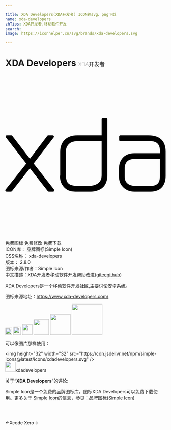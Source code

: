 ```yaml
---

title: XDA Developers(XDA开发者) ICON转svg、png下载
name: xda-developers
zhTips: XDA开发者,移动软件开发
search: 
image: https://iconhelper.cn/svg/brands/xda-developers.svg

---
```


# XDA Developers  <small style="font-size: 60%;font-weight: 100">XDA开发者</small>

<div id="svg" class="svg-wrap">
<svg role="img" xmlns="http://www.w3.org/2000/svg" viewBox="0 0 24 24"><title>XDA Developers icon</title><path d="M14.547 6.502a.193.193 0 00-.131.19v2.396h-3.617c-.783 0-1.421.208-1.887.64-.468.436-.701 1.066-.701 1.852v3.416c-.01.089-.024.184-.024.285 0 .482.142.933.417 1.328.277.4.659.673 1.115.795.254.07.606.096 1.092.096h1.779c.86 0 1.529-.198 1.992-.617.463-.42.687-1.043.688-1.828V6.693a.193.193 0 00-.19-.19h-.475a.193.193 0 00-.058-.001zM.2 9.086a.193.193 0 00-.02.002.193.193 0 00-.095.308l3.049 3.915-3.096 3.878a.193.193 0 00.154.309h.641a.193.193 0 00.154-.07l2.692-3.416 2.68 3.416a.193.193 0 00.154.07h.629a.193.193 0 00.154-.309L4.238 13.3l3-3.903a.193.193 0 00-.154-.308h-.64a.193.193 0 00-.155.07l-2.61 3.428-2.644-3.428a.193.193 0 00-.154-.07H.24a.193.193 0 00-.04-.002zm16.986 0a.193.193 0 00-.019.002.193.193 0 00-.13.19v.486a.193.193 0 00.189.19h4.4c.541 0 .913.125 1.15.357.238.23.37.59.37 1.115v.332h-3.844c-.686 0-1.26.21-1.672.629-.412.418-.617.985-.617 1.672v1.197c0 .569.17 1.07.51 1.459.003.004.008.007.011.012.432.512 1.06.771 1.815.771h2.408c.706 0 1.281-.21 1.672-.64.386-.426.57-1.01.57-1.721V11.52c0-.784-.211-1.41-.664-1.827-.453-.416-1.118-.605-1.957-.605h-4.152a.193.193 0 00-.04-.002zm-6.402.879h3.631v5.066c0 .495-.143.846-.404 1.104-.257.254-.655.433-1.221.498h-.156a.193.193 0 00-.024 0 1 1 0 01-.142.012h-1.672c-.683 0-1.13-.153-1.363-.381-.233-.23-.381-.659-.381-1.34v-3.309c0-.649.234-1.102.713-1.424v.012c.217-.142.556-.238 1.02-.238zm8.483 2.644v.002h3.867v2.645c0 .495-.12.828-.332 1.045-.212.217-.538.344-1.022.344h-2.467a1.27 1.27 0 01-.224-.024c-.43-.075-.732-.238-.926-.463-.194-.225-.297-.525-.297-.937v-1.176c0-.43.108-.747.297-.973.187-.223.47-.37.877-.437h.012c.112-.017.187-.026.215-.026Z"/></svg>
</div>
<detail full-name='xda-developers'></detail>

<div class="detail-page">
<p>
<span><span class="badge-success badge">免费图标</span> <span class="badge-success badge">免费修改</span>  <span class="badge-success badge">免费下载</span> </span>
<br/>
<span>
ICON库：
<span class="badge-secondary badge">品牌图标(Simple Icon)</span> 
</span>
<br/>
<span>
CSS名称：
<span class="badge-secondary badge">xda-developers</span> 
</span>

<br/>
<span>
版本：
<span class="badge-secondary badge">2.8.0</span> 
</span>
<br/>
<span>图标来源/作者：<span class="badge-light badge">Simple Icon</span></span> 
<br/>
<span class="zh-detail">中文描述：<span class="badge-primary badge">XDA开发者</span><span class="badge-primary badge">移动软件开发</span><span class="help-link"><span>帮助改进</span>(<a href="https://gitee.com/liuwave/icon-helper/edit/master/json/brands/xda-developers.json" target="_blank" rel="noopener noreferrer">gitee</a><a href="https://github.com/liuwave/icon-helper/edit/master/json/brands/xda-developers.json" target="_blank" rel="noopener noreferrer">github</a></span>)</span><br/>
</p>
</div><div class="description description alert alert-light"><p>XDA Developers是一个移动软件开发社区,主要讨论安卓系统。</p><p>图标来源地址：<a href="https://www.xda-developers.com/" target="_blank" rel="noopener noreferrer">https://www.xda-developers.com/</a></p></div>
<div class="alert alert-dark">
<img height="21" width="21" src="https://cdn.jsdelivr.net/npm/simple-icons@latest/icons/xdadevelopers.svg" />
<img height="24" width="24" src="https://cdn.jsdelivr.net/npm/simple-icons@latest/icons/xdadevelopers.svg" />
<img height="32" width="32" src="https://cdn.jsdelivr.net/npm/simple-icons@latest/icons/xdadevelopers.svg" />
<img height="48" width="48" src="https://cdn.jsdelivr.net/npm/simple-icons@latest/icons/xdadevelopers.svg" />
<img height="64" width="64" src="https://cdn.jsdelivr.net/npm/simple-icons@latest/icons/xdadevelopers.svg" />
<img height="96" width="96" src="https://cdn.jsdelivr.net/npm/simple-icons@latest/icons/xdadevelopers.svg" />

</div>
<div>
  <p>可以像图片那样使用：    
  </p>
  <div class="alert alert-primary" style="font-size: 14px">
    &lt;img height="32" width="32" src="https://cdn.jsdelivr.net/npm/simple-icons@latest/icons/xdadevelopers.svg" /&gt;
    <copy-btn content='<img height="32" width="32" src="https://cdn.jsdelivr.net/npm/simple-icons@latest/icons/xdadevelopers.svg" />'></copy-btn>
  </div>
  <div class="alert alert-secondary">
    <img height="32" width="32" src="https://cdn.jsdelivr.net/npm/simple-icons@latest/icons/xdadevelopers.svg" />xdadevelopers
    <copy-btn content="xdadevelopers" btn-title="复制图标名称"></copy-btn>
  </div>
</div>
<div class="icon-detail__container">
<p>关于“<b>XDA Developers</b>”的评论:</p>
</div>
<Vssue title="关于“XDA Developers”的评论" />
<div><p>Simple Icon是一个免费的品牌图标库。图标XDA Developers可以免费下载使用。更多关于  Simple Icon的信息，参见：<a target="_blank" href="https://iconhelper.cn/brands.html">品牌图标(Simple Icon)</a>
</p></div>


<div style="padding:2rem 0 " class="page-nav"><p class="inner"><span class="prev">←<router-link to="/icon/xcode.html">Xcode</router-link></span> <span class="next"><router-link to="/icon/xero.html">Xero</router-link>→</span></p></div>
